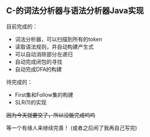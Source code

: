 ## C-的词法分析器与语法分析器Java实现
目前完成的：
- 词法分析器，可以扫描到所有的token
- 读取语法规则，并自动构建产生式
- 可以自动消除部分左递归
- 自动完成闭包的寻找
- 自动完成DFA的构建

待完成的：
- First集和Follow集的构建
- SLR(1)的实现

~~因为今天就要交了，所以没能完成呜呜~~

等一个有缘人来继续完善！
(或者之后闲了我再自己写完)
